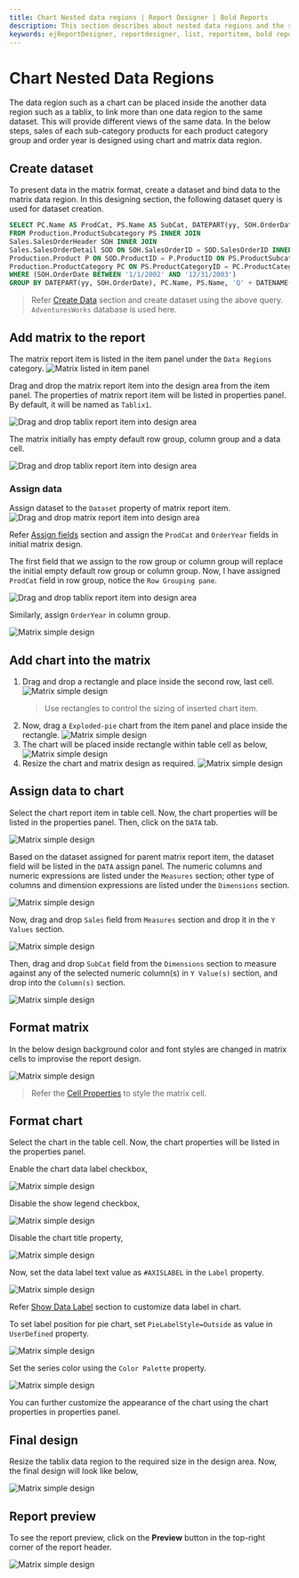 ```yaml
---
title: Chart Nested data regions | Report Designer | Bold Reports
description: This section describes about nested data regions and the steps design a report with cart as nested data regions in Bold Report Designer
keywords: ejReportDesigner, reportdesigner, list, reportitem, bold reports, documentation, help, ej, user guide, demo, samples, bold reports, bold reporting, nested data regions, tablix
---
```


# Chart Nested Data Regions

The data region such as a chart can be placed inside the another data region such as a tablix, to link more than one data region to the same dataset. This will provide different views of the same data. In the below steps, sales of each sub-category products for each product category group and order year is designed using chart and matrix data region.

## Create dataset

To present data in the matrix format, create a dataset and bind data to the matrix data region. In this designing section, the following dataset query is used for dataset creation.

```sql
SELECT PC.Name AS ProdCat, PS.Name AS SubCat, DATEPART(yy, SOH.OrderDate) AS OrderYear, 'Q' + DATENAME(qq, SOH.OrderDate) AS OrderQtr,SUM(SOD.UnitPrice * SOD.OrderQty) AS Sales
FROM Production.ProductSubcategory PS INNER JOIN
Sales.SalesOrderHeader SOH INNER JOIN
Sales.SalesOrderDetail SOD ON SOH.SalesOrderID = SOD.SalesOrderID INNER JOIN
Production.Product P ON SOD.ProductID = P.ProductID ON PS.ProductSubcategoryID = P.ProductSubcategoryID INNER JOIN
Production.ProductCategory PC ON PS.ProductCategoryID = PC.ProductCategoryID
WHERE (SOH.OrderDate BETWEEN '1/1/2002' AND '12/31/2003')
GROUP BY DATEPART(yy, SOH.OrderDate), PC.Name, PS.Name, 'Q' + DATENAME(qq, SOH.OrderDate), PS.ProductSubcategoryID
```

> Refer [Create Data](/designer-guide/report-designer/manage-data/dataset/create-an-embedded-dataset/#create-an-embedded-dataset) section and create dataset using the above query. `AdventuresWorks` database is used here.

## Add matrix to the report

The matrix report item is listed in the item panel under the `Data Regions` category.
![Matrix listed in item panel](/static/assets/on-premise/images/report-designer/report-items/chart/nested-data-region/item-panel-view.png)

Drag and drop the matrix report item into the design area from the item panel. The properties of matrix report item will be listed in properties panel. By default, it will be named as `Tablix1`.

![Drag and drop tablix report item into design area](/static/assets/on-premise/images/report-designer/report-items/chart/nested-data-region/drag-and-drop-matrix.png)

The matrix initially has empty default row group, column group and a data cell.

![Drag and drop tablix report item into design area](/static/assets/on-premise/images/report-designer/report-items/chart/nested-data-region/initial-matrix-structure.png)

### Assign data

Assign dataset to the `Dataset` property of matrix report item.
![Drag and drop matrix report item into design area](/static/assets/on-premise/images/report-designer/report-items/chart/nested-data-region/assign-data.png)

Refer [Assign fields](/designer-guide/report-designer/report-items/tablix/assign-data-to-tablix-data-region/) section and assign the `ProdCat` and `OrderYear` fields in  initial matrix design.

The first field that we assign to the row group or column group will replace the initial empty default row group or column group. Now, I have assigned `ProdCat` field in row group, notice the `Row Grouping pane`.

![Drag and drop tablix report item into design area](/static/assets/on-premise/images/report-designer/report-items/chart/nested-data-region/default-group-replace.png)

Similarly, assign `OrderYear` in column group.

![Matrix simple design](/static/assets/on-premise/images/report-designer/report-items/chart/nested-data-region/delete-details-group-output.png)

## Add chart into the matrix

1. Drag and drop a rectangle and place inside the second row, last cell.
![Matrix simple design](/static/assets/on-premise/images/report-designer/report-items/chart/nested-data-region/add-rectangle.png)
   > Use rectangles to control the sizing of inserted chart item.
2. Now, drag a `Exploded-pie` chart from the item panel and place inside the rectangle.
![Matrix simple design](/static/assets/on-premise/images/report-designer/report-items/chart/nested-data-region/add-chart-into-cell.png)
3. The chart will be placed inside rectangle within table cell as below,
![Matrix simple design](/static/assets/on-premise/images/report-designer/report-items/chart/nested-data-region/add-chart-design.png)
4. Resize the chart and matrix design as required.
![Matrix simple design](/static/assets/on-premise/images/report-designer/report-items/chart/nested-data-region/resize-table-design.png)

## Assign data to chart

Select the chart report item in table cell. Now, the chart properties will be listed in the properties panel. Then, click on the `DATA` tab.

![Matrix simple design](/static/assets/on-premise/images/report-designer/report-items/chart/nested-data-region/open-chart-properties.png)

Based on the dataset assigned for parent matrix report item, the dataset field will be listed in the `DATA` assign panel. The numeric columns and numeric expressions are listed under the `Measures` section; other type of columns and dimension expressions are listed under the `Dimensions` section.

![Matrix simple design](/static/assets/on-premise/images/report-designer/report-items/chart/nested-data-region/data-assign-panel.png)

Now, drag and drop `Sales` field from `Measures` section and drop it in the `Y Values` section.

![Matrix simple design](/static/assets/on-premise/images/report-designer/report-items/chart/nested-data-region/add-y-value.png)

Then, drag and drop `SubCat` field from the `Dimensions` section to measure against any of the selected numeric column(s) in `Y Value(s)` section, and drop into the `Column(s)` section.

![Matrix simple design](/static/assets/on-premise/images/report-designer/report-items/chart/nested-data-region/add-column-field.png)

## Format matrix

In the below design background color and font styles are changed in matrix cells to improvise the report design.

![Matrix simple design](/static/assets/on-premise/images/report-designer/report-items/chart/nested-data-region/format-matrix-report.png)

> Refer the [Cell Properties](/designer-guide/report-designer/report-items/tablix/cell-properties/#cell-properties) to style the matrix cell.

## Format chart

Select the chart in the table cell. Now, the chart properties will be listed in the properties panel.

Enable the chart data label checkbox,

![Matrix simple design](/static/assets/on-premise/images/report-designer/report-items/chart/nested-data-region/enable-data-label.png)

Disable the show legend checkbox,

![Matrix simple design](/static/assets/on-premise/images/report-designer/report-items/chart/nested-data-region/show-legend.png)

Disable the chart title property,

![Matrix simple design](/static/assets/on-premise/images/report-designer/report-items/chart/nested-data-region/chart-title.png)

Now, set the data label text value as `#AXISLABEL` in the `Label` property.

![Matrix simple design](/static/assets/on-premise/images/report-designer/report-items/chart/nested-data-region/data-label-value.png)

Refer [Show Data Label](/designer-guide/report-designer/report-items/chart/data-label/) section to customize data label in chart.

To set label position for pie chart, set `PieLabelStyle=Outside` as value in `UserDefined` property.

![Matrix simple design](/static/assets/on-premise/images/report-designer/report-items/chart/nested-data-region/set-label-position.png)

Set the series color using the `Color Palette` property.

![Matrix simple design](/static/assets/on-premise/images/report-designer/report-items/chart/nested-data-region/color-palette.png)

You can further customize the appearance of the chart using the chart properties in properties panel.

## Final design

Resize the tablix data region to the required size in the design area. Now, the final design will look like below,

![Matrix simple design](/static/assets/on-premise/images/report-designer/report-items/chart/nested-data-region/final-design.png)

## Report preview

To see the report preview, click on the **Preview** button in the top-right corner of the report header.

![Matrix simple design](/static/assets/on-premise/images/report-designer/report-items/chart/nested-data-region/final-design-preview.png)